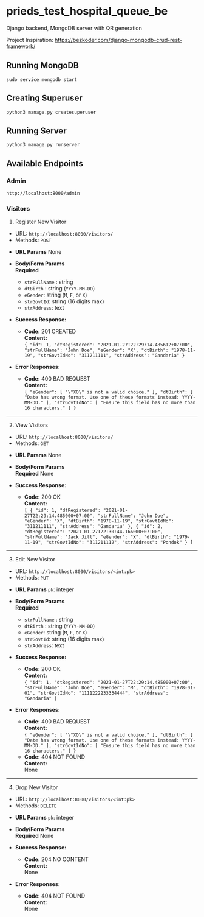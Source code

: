 # prieds_test_hospital_queue_be

Django backend, MongoDB server with QR generation

Project Inspiration: https://bezkoder.com/django-mongodb-crud-rest-framework/

## Running MongoDB

`sudo service mongodb start`

## Creating Superuser

`python3 manage.py createsuperuser`

## Running Server

`python3 manage.py runserver`

## Available Endpoints

### Admin

`http://localhost:8000/admin`

### Visitors

1. Register New Visitor

-  URL: `http://localhost:8000/visitors/`
-  Methods: `POST`

*  **URL Params**
   None

*  **Body/Form Params**<br>
   **Required**

   -  `strFullName` : string
   -  `dtBirth` : string (`YYYY-MM-DD`)
   -  `eGender`: string (`M`, `F`, or `X`)
   -  `strGovtId`: string (16 digits max)
   -  `strAddress`: text

*  **Success Response:**

   -  **Code:** 201 CREATED<br />
      **Content:**<br>
      `{ "id": 1, "dtRegistered": "2021-01-27T22:29:14.485612+07:00", "strFullName": "John Doe", "eGender": "X", "dtBirth": "1978-11-19", "strGovtIdNo": "311211111", "strAddress": "Gandaria" }`

*  **Error Responses:**

   -  **Code:** 400 BAD REQUEST<br />
      **Content:**<br>
      `{ "eGender": [ "\"XO\" is not a valid choice." ], "dtBirth": [ "Date has wrong format. Use one of these formats instead: YYYY-MM-DD." ], "strGovtIdNo": [ "Ensure this field has no more than 16 characters." ] }`

<hr/>

2. View Visitors

-  URL: `http://localhost:8000/visitors/`
-  Methods: `GET`

*  **URL Params**
   None

*  **Body/Form Params**<br>
   **Required**
   None

*  **Success Response:**

   -  **Code:** 200 OK<br />
      **Content:**<br>
      `[ { "id": 1, "dtRegistered": "2021-01-27T22:29:14.485000+07:00", "strFullName": "John Doe", "eGender": "X", "dtBirth": "1978-11-19", "strGovtIdNo": "311211111", "strAddress": "Gandaria" }, { "id": 2, "dtRegistered": "2021-01-27T22:30:44.166000+07:00", "strFullName": "Jack Jill", "eGender": "X", "dtBirth": "1979-11-19", "strGovtIdNo": "311211112", "strAddress": "Pondok" } ]`

<hr/>

3. Edit New Visitor

-  URL: `http://localhost:8000/visitors/<int:pk>`
-  Methods: `PUT`

*  **URL Params**
   `pk`: integer

*  **Body/Form Params**<br>
   **Required**

   -  `strFullName` : string
   -  `dtBirth` : string (`YYYY-MM-DD`)
   -  `eGender`: string (`M`, `F`, or `X`)
   -  `strGovtId`: string (16 digits max)
   -  `strAddress`: text

*  **Success Response:**

   -  **Code:** 200 OK <br />
      **Content:**<br>
      `{ "id": 1, "dtRegistered": "2021-01-27T22:29:14.485000+07:00", "strFullName": "John Doe", "eGender": "M", "dtBirth": "1978-01-01", "strGovtIdNo": "1111222233334444", "strAddress": "Gandaria" }`

*  **Error Responses:**

   -  **Code:** 400 BAD REQUEST<br />
      **Content:**<br>
      `{ "eGender": [ "\"XO\" is not a valid choice." ], "dtBirth": [ "Date has wrong format. Use one of these formats instead: YYYY-MM-DD." ], "strGovtIdNo": [ "Ensure this field has no more than 16 characters." ] }`
   -  **Code:** 404 NOT FOUND<br />
      **Content:**<br>
      None

<hr/>

4. Drop New Visitor

-  URL: `http://localhost:8000/visitors/<int:pk>`
-  Methods: `DELETE`

*  **URL Params**
   `pk`: integer

*  **Body/Form Params**<br>
   **Required**
   None

*  **Success Response:**

   -  **Code:** 204 NO CONTENT <br />
      **Content:**<br>
      None

*  **Error Responses:**
   -  **Code:** 404 NOT FOUND<br />
      **Content:**<br>
      None

